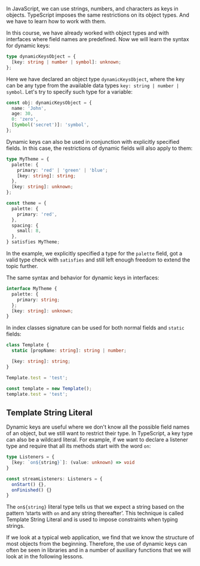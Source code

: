 
In JavaScript, we can use strings, numbers, and characters as keys in objects. TypeScript imposes the same restrictions on its object types. And we have to learn how to work with them.

In this course, we have already worked with object types and with interfaces where field names are predefined. Now we will learn the syntax for dynamic keys:

```typescript
type dynamicKeysObject = {
  [key: string | number | symbol]: unknown;
};
```

Here we have declared an object type `dynamicKeysObject`, where the key can be any type from the available data types `key: string | number | symbol`. Let's try to specify such type for a variable:

```typescript
const obj: dynamicKeysObject = {
  name: 'John',
  age: 30,
  0: 'zero',
  [Symbol('secret')]: 'symbol',
};
```

Dynamic keys can also be used in conjunction with explicitly specified fields. In this case, the restrictions of dynamic fields will also apply to them:

```typescript
type MyTheme = {
  palette: {
    primary: 'red' | 'green' | 'blue';
    [key: string]: string;
  },
  [key: string]: unknown;
};

const theme = {
  palette: {
    primary: 'red',
  },
  spacing: {
    small: 8,
  },
} satisfies MyTheme;
```

In the example, we explicitly specified a type for the `palette` field, got a valid type check with `satisfies` and still left enough freedom to extend the topic further.

The same syntax and behavior for dynamic keys in interfaces:

```typescript
interface MyTheme {
  palette: {
    primary: string;
  };
  [key: string]: unknown;
}
```

In index classes signature can be used for both normal fields and `static` fields:

```typescript
class Template {
  static [propName: string]: string | number;

  [key: string]: string;
}

Template.test = 'test';

const template = new Template();
template.test = 'test';
```

## Template String Literal

Dynamic keys are useful where we don't know all the possible field names of an object, but we still want to restrict their type. In TypeScript, a key type can also be a wildcard literal. For example, if we want to declare a listener type and require that all its methods start with the word `on`:

```typescript
type Listeners = {
  [key: `on${string}`]: (value: unknown) => void
}

const streamListeners: Listeners = {
  onStart() {},
  onFinished() {}
}
```

The ``on${string}`` literal type tells us that we expect a string based on the pattern ‘starts with `on` and any string thereafter’. This technique is called Template String Literal and is used to impose constraints when typing strings.

If we look at a typical web application, we find that we know the structure of most objects from the beginning. Therefore, the use of dynamic keys can often be seen in libraries and in a number of auxiliary functions that we will look at in the following lessons.